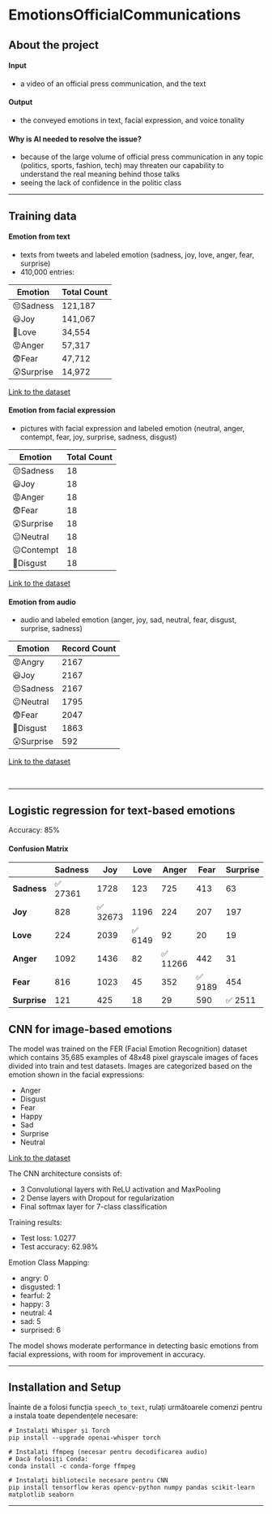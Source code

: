 # EmotionsOfficialCommunications
## About the project
#### Input
-  a video of an official press communication, and the text
#### Output
- the conveyed emotions in text, facial expression, and voice tonality

#### Why is AI needed to resolve the issue? 
- because of the large volume of official press communication in any topic (politics, sports, fashion, tech) may threaten our capability to understand the real meaning behind those talks
- seeing the lack of confidence in the politic class

---

## Training data
#### Emotion from text
- texts from tweets and labeled emotion (sadness, joy, love, anger, fear, surprise)
- 410,000 entries: 

| Emotion   | Total Count |
|-----------|-------------|
| 😔Sadness   | 121,187      |
| 😃Joy       | 141,067      |
| 💌Love      | 34,554       |
| 😡Anger     | 57,317     |
| 😨Fear      | 47,712      |
| 😲Surprise  | 14,972       |

[Link to the dataset](https://www.kaggle.com/code/shtrausslearning/twitter-emotion-classification/input)

#### Emotion from facial expression
- pictures with facial expression and labeled emotion (neutral, anger, contempt, fear, joy, surprise, sadness, disgust)

| Emotion   | Total Count |
|-----------|-------------|
| 😔Sadness   | 18      |
| 😃Joy       | 18      |
| 😡Anger     | 18     |
| 😨Fear      | 18      |
| 😲Surprise  | 18     |
| 😐Neutral  | 18     |
| 😖Contempt  | 18     |
| 🤢Disgust  | 18     |

[Link to the dataset](https://www.kaggle.com/datasets/tapakah68/facial-emotion-recognition/)

#### Emotion from audio
- audio and labeled emotion (anger, joy, sad, neutral, fear, disgust, surprise, sadness)

| Emotion    | Record Count |
|------------|--------------|
| 😡Angry      | 2167         |
| 😃Joy      | 2167         |
| 😔Sadness        | 2167         |
| 😐Neutral    | 1795         |
| 😨Fear    | 2047         |
| 🤢Disgust  | 1863         |
| 😲Surprise  | 592          |

[Link to the dataset](https://www.kaggle.com/datasets/uldisvalainis/audio-emotions)

<br>

---

## Logistic regression for text-based emotions

Accuracy: 85%

#### Confusion Matrix
|            | Sadness | Joy   | Love  | Anger | Fear  | Surprise |
|------------|---------|------|------|------|------|----------|
| **Sadness**  | ✅ 27361 | 1728 | 123 | 725  | 413  | 63  |
| **Joy**      |  828   | ✅ 32673 | 1196 | 224  | 207  | 197  |
| **Love**     |  224   | 2039 | ✅ 6149 | 92  | 20  | 19  |
| **Anger**    | 1092   | 1436 | 82  | ✅ 11266 | 442  | 31  |
| **Fear**     |  816   | 1023 | 45  | 352  | ✅ 9189 | 454  |
| **Surprise** |  121   | 425  | 18  | 29   | 590  | ✅ 2511  |


## CNN for image-based emotions

The model was trained on the FER (Facial Emotion Recognition) dataset which contains 35,685 examples of 48x48 pixel grayscale images of faces divided into train and test datasets. Images are categorized based on the emotion shown in the facial expressions:
- Anger
- Disgust
- Fear
- Happy
- Sad
- Surprise
- Neutral

[Link to the dataset](https://www.kaggle.com/datasets/ananthu017/emotion-detection-fer)

The CNN architecture consists of:
- 3 Convolutional layers with ReLU activation and MaxPooling
- 2 Dense layers with Dropout for regularization
- Final softmax layer for 7-class classification

Training results:
- Test loss: 1.0277
- Test accuracy: 62.98%

Emotion Class Mapping:
- angry: 0
- disgusted: 1
- fearful: 2
- happy: 3
- neutral: 4
- sad: 5
- surprised: 6

The model shows moderate performance in detecting basic emotions from facial expressions, with room for improvement in accuracy.

---
## Installation and Setup

Înainte de a folosi funcția `speech_to_text`, rulați următoarele comenzi pentru a instala toate dependențele necesare:

```
# Instalați Whisper și Torch
pip install --upgrade openai-whisper torch

# Instalați ffmpeg (necesar pentru decodificarea audio)
# Dacă folosiți Conda:
conda install -c conda-forge ffmpeg

# Instalați bibliotecile necesare pentru CNN
pip install tensorflow keras opencv-python numpy pandas scikit-learn matplotlib seaborn
```

---
